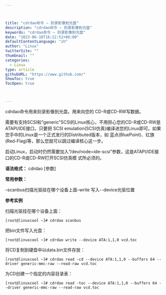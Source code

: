 ```yaml
---



title: "cdrdao命令 – 刻录影像到光盘"
description: "cdrdao命令 – 刻录影像到光盘"
keywords: "cdrdao命令 – 刻录影像到光盘"
date: "2023-06-18T16:22:52+08:00"
defaultContentLanguage: "zh"
author: "Linux"
twitterSite: ""
thumbnail: ""
categories:
  - Linux
type: article
githubURL: "https://www.github.com/"
ShowToc: true
TocOpen: true



---
```


cdrdao命令用来刻录影像到光盘。用来向您的 CD-R或CD-RW写数据。

需要有支持SCSI和”generic”SCSI的Linux核心，不用担心您的CD-R或CD-RW是ATAPI/IDE接口，只要把 SCSI emulation(SCSI仿真)编译进您的Linux即可。如果您手中的Linux是一个正式发行的Distributed版本，如 蓝点(BluePoint)、红旗(Red-Flag)等，那么您就可以跳过编译核心这一步。

启动Linux，启动时仍然需要加入”/dev/node=ide-scsi”参数，这是ATAPI/IDE接口的CD-R或CD-RW打开SCSI仿真模 式所必须的。

**语法格式：** cdrdao [参数]

**常用参数：**

–scanbus扫描光驱挂在哪个设备上面–write 写入--device光驱位置

**参考实例**

扫描光驱挂在哪个设备上面：

```
[root@linuxcool ~]# cdrdao scanbus
```

把bin文件写入光盘：

```
[root@linuxcool ~]# cdrdao write --device ATA:1,1,0 vcd.toc
```

将CD复制到硬盘中以data.bin文件存放：

```
[root@linuxcool ~]# cdrdao read -cd --device ATA:1,1,0 --buffers 64 --driver generic-mmc-raw --read-raw vcd.toc
```

为CD创建一个指定的内容目录表：

```
[root@linuxcool ~]# cdrdao read -toc --device ATA:1,1,0 --buffers 64 --driver generic-mmc-raw --read-raw vcd.toc
```